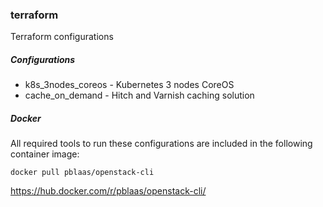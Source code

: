 ### terraform
Terraform configurations


##### Configurations

* k8s_3nodes_coreos - Kubernetes 3 nodes CoreOS
* cache_on_demand - Hitch and Varnish caching solution


##### Docker

All required tools to run these configurations are included in the following container image:
```
docker pull pblaas/openstack-cli
```
https://hub.docker.com/r/pblaas/openstack-cli/


